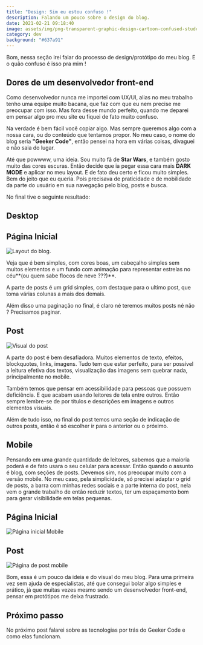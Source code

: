 ```yaml
---
title: "Design: Sim eu estou confuso !"
description: Falando um pouco sobre o design do blog.
date: 2021-02-21 09:18:40
image: assets/img/png-transparent-graphic-design-cartoon-confused-student-horse-purple-mammal.png
category: dev
background: "#637a91"
---
```

Bom, nessa seção irei falar do processo de design/protótipo do meu blog. E o quão confuso é isso pra mim !

## Dores de um desenvolvedor front-end

Como desenvolvedor nunca me importei com UX/UI, alias no meu trabalho tenho uma equipe muito bacana, que faz com que eu nem precise me preocupar com isso. Mas fora desse mundo perfeito, quando me deparei em pensar algo pro meu site eu fiquei de fato muito confuso.

Na verdade é bem fácil você copiar algo. Mas sempre queremos algo com a nossa cara, ou do conteúdo que tentamos propor. No meu caso, o nome do blog seria **"Geeker Code"**, então pensei na hora em várias coisas, divaguei e não saia do lugar.

Até que powwww, uma ideia. Sou muito fã de **Star Wars**, e também gosto muito das cores escuras. Então decide que ia pegar essa cara mais **DARK MODE** e aplicar no meu layout. E de fato deu certo e ficou muito simples. Bem do jeito que eu queria. Pois precisava de praticidade e de mobilidade da parte do usuário em sua navegação pelo blog, posts e busca.

No final tive o seguinte resultado:

## Desktop

## **Página Inicial**

![Layout do blog.](/assets/img/visual-01.png "Primeiro layout desktop do blog.")

Veja que é bem simples, com cores boas, um cabeçalho simples sem muitos elementos e um fundo com animação para representar estrelas no céu**(ou quem sabe flocos de neve ???)**.

A parte de posts é um grid simples, com destaque para o ultimo post, que toma várias colunas a mais dos demais.

Além disso uma paginação no final, é claro né teremos muitos posts né não ? Precisamos paginar.

## Post

![Visual do post](/assets/img/post-01.png "Primeiro visual da página de post.")

A parte do post é bem desafiadora. Muitos elementos de texto, efeitos, blockquotes, links, imagens. Tudo tem que estar perfeito, para ser possível a leitura efetiva dos textos, visualização das imagens sem quebrar nada, principalmente no mobile.

Também temos que pensar em acessibilidade para pessoas que possuem deficiência. E que acabam usando leitores de tela entre outros. Então sempre lembre-se de por títulos e descrições em imagens e outros elementos visuais.

Além de tudo isso, no final do post temos uma seção de indicação de outros posts, então é só escolher ir para o anterior ou o próximo.

## Mobile

Pensando em uma grande quantidade de leitores, sabemos que a maioria poderá e de fato usara o seu celular para acessar. Então quando o assunto é blog, com seções de posts. Devemos sim, nos preocupar muito com a versão mobile. No meu caso, pela simplicidade, só precisei adaptar o grid de posts, a barra com minhas redes sociais e a parte interna do post, nela vem o grande trabalho de então reduzir textos, ter um espaçamento bom para gerar visibilidade em telas pequenas. 

## Página Inicial

![Página inicial Mobile](/assets/img/visual-01-mobile.png "Primeira versão da página inicial no mobile")

## Post

![Página de post mobile](/assets/img/post-02.png "Primeira versão da pagina de post no mobile")

Bom, essa é um pouco da ideia e do visual do meu blog. Para uma primeira vez sem ajuda de especialistas, até que consegui bolar algo simples e prático, já que muitas vezes mesmo sendo um desenvolvedor front-end, pensar em protótipos me deixa frustrado.

## Próximo passo

No próximo post falarei sobre as tecnologias por trás do Geeker Code e como elas funcionam.